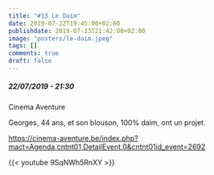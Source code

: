 ```yaml
---
title: "#13 Le Daim"
date: 2019-07-22T19:45:00+02:00
publishdate: 2019-07-13T21:42:08+02:00
image: "posters/le-daim.jpeg"
tags: []
comments: true
draft: false
---
```


##### 22/07/2019 - 21:30

Cinema Aventure

Georges, 44 ans, et son blouson, 100% daim, ont un projet.
<!--more-->
<https://cinema-aventure.be/index.php?mact=Agenda,cntnt01,DetailEvent,0&cntnt01id_event=2692>

{{< youtube 9SqNWh5RnXY >}}
